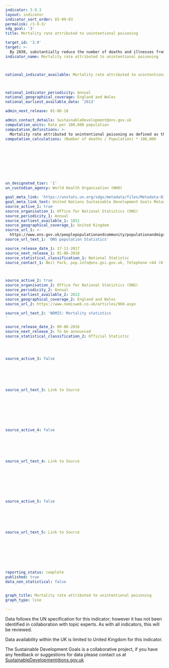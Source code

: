 ```yaml
---
indicator: 3.9.3
layout: indicator
indicator_sort_order: 03-09-03
permalink: /3-9-3/
sdg_goal: '3'
title: Mortality rate attributed to unintentional poisoning

target_id: '3.9'
target: >-
  By 2030, substantially reduce the number of deaths and illnesses from hazardous chemicals and air, water and soil pollution and contamination
indicator_name: Mortality rate attributed to unintentional poisoning



national_indicator_available: Mortality rate attributed to unintentional poisoning



national_indicator_periodicity: Annual
national_geographical_coverage: England and Wales
national_earliest_available_data: '2013'

admin_next_release: 01-06-18

admin_contact_details: SustainableDevelopment@ons.gov.uk
computation_units: Rate per 100,000 population
computation_definitions: >-
  Mortality rate attributed to unintentional poisoning as defined as the number of deaths of unintentional poisonings in a year, divided by the population, and multiplied by 1,000,000.
computation_calculations: (Number of deaths / Population) * 100,000









un_designated_tier: '1'
un_custodian_agency: World Health Organisation (WHO)

goal_meta_link: 'https://unstats.un.org/sdgs/metadata/files/Metadata-03-09-03.pdf'
goal_meta_link_text: United Nations Sustainable Development Goals Metadata (PDF 213 KB)
source_active_1: true
source_organisation_1: Office for National Statistics (ONS)
source_periodicity_1: Annual
source_earliest_available_1: 1851
source_geographical_coverage_1: United Kingdom 
source_url_1: >-
  https://www.ons.gov.uk/peoplepopulationandcommunity/populationandmigration/populationestimates/datasets/populationestimatesforukenglandandwalesscotlandandnorthernireland
source_url_text_1: 'ONS population Statistics'

source_release_date_1: 17-11-2017
source_next_release_1: 01-06-2018
source_statistical_classification_1: National Statistic
source_contact_1: Neil Park, pop.info@ons.gsi.gov.uk, Telephone +44 (0)1329 444661



source_active_2: true
source_organisation_2: Office for National Statistics (ONS)
source_periodicity_2: Annual
source_earliest_available_2: 2013
source_geographical_coverage_2: England and Wales
source_url_2: https://www.nomisweb.co.uk/articles/960.aspx

source_url_text_2: 'NOMIS: Mortality statistics
'

source_release_date_2: 09-06-2016
source_next_release_2: To be announced
source_statistical_classification_2: Official Statistic




source_active_3: false






source_url_text_3: Link to Source








source_active_4: false






source_url_text_4: Link to Source








source_active_5: false






source_url_text_5: Link to Source








reporting_status: complete
published: true
data_non_statistical: false


graph_title: Mortality rate attributed to unintentional poisoning
graph_type: line

---
```

Data follows the UN specification for this indicator; however it has not been identified in collaboration with topic experts. As with all indicators, this will be reviewed.
  
Data availability within the UK is limited to United Kingdom for this indicator.
  
The Sustainable Development Goals is a collaborative project, if you have any feedback or suggestions for data please contact us at <SustainableDevelopment@ons.gov.uk>
